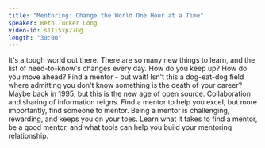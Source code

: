```yaml
---
title: "Mentoring: Change the World One Hour at a Time"
speaker: Beth Tucker Long
video-id: s1TiSxp27Gg
length: "30:00"
---
```

It's a tough world out there. There are so many new things to learn, and the list of need-to-know's changes every day. How do you keep up? How do you move ahead? Find a mentor - but wait! Isn't this a dog-eat-dog field where admitting you don't know something is the death of your career? Maybe back in 1995, but this is the new age of open source. Collaboration and sharing of information reigns. Find a mentor to help you excel, but more importantly, find someone to mentor. Being a mentor is challenging, rewarding, and keeps you on your toes. Learn what it takes to find a mentor, be a good mentor, and what tools can help you build your mentoring relationship.